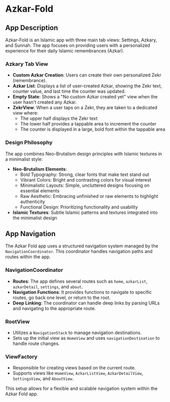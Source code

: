 # Azkar-Fold

## App Description

Azkar-Fold is an Islamic app with three main tab views: Settings, Azkary, and Sunnah. The app focuses on providing users with a personalized experience for their daily Islamic remembrances (Azkar).

### Azkary Tab View
- **Custom Azkar Creation**: Users can create their own personalized Zekr (remembrance).
- **Azkar List**: Displays a list of user-created Azkar, showing the Zekr text, counter value, and last time the counter was updated.
- **Empty State**: Shows a "No custom Azkar created yet" view when the user hasn't created any Azkar.
- **ZekrView**: When a user taps on a Zekr, they are taken to a dedicated view where:
  - The upper half displays the Zekr text
  - The lower half provides a tappable area to increment the counter
  - The counter is displayed in a large, bold font within the tappable area

### Design Philosophy
The app combines Neo-Brutalism design principles with Islamic textures in a minimalist style:
- **Neo-Brutalism Elements**:
  - Bold Typography: Strong, clear fonts that make text stand out
  - Vibrant Colors: Bright and contrasting colors for visual interest
  - Minimalistic Layouts: Simple, uncluttered designs focusing on essential elements
  - Raw Aesthetic: Embracing unfinished or raw elements to highlight authenticity
  - Functional Design: Prioritizing functionality and usability
- **Islamic Textures**: Subtle Islamic patterns and textures integrated into the minimalist design

## App Navigation

The Azkar Fold app uses a structured navigation system managed by the `NavigationCoordinator`. This coordinator handles navigation paths and routes within the app.

### NavigationCoordinator
- **Routes**: The app defines several routes such as `home`, `azkarList`, `azkarDetail`, `settings`, and `about`.
- **Navigation Functions**: It provides functions to navigate to specific routes, go back one level, or return to the root.
- **Deep Linking**: The coordinator can handle deep links by parsing URLs and navigating to the appropriate route.

### RootView
- Utilizes a `NavigationStack` to manage navigation destinations.
- Sets up the initial view as `HomeView` and uses `navigationDestination` to handle route changes.

### ViewFactory
- Responsible for creating views based on the current route.
- Supports views like `HomeView`, `AzkarListView`, `AzkarDetailView`, `SettingsView`, and `AboutView`.

This setup allows for a flexible and scalable navigation system within the Azkar Fold app.